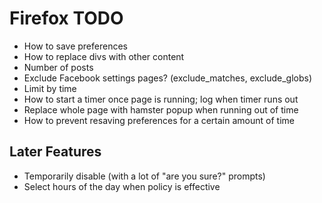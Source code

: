 # Firefox TODO

* How to save preferences
* How to replace divs with other content
* Number of posts
* Exclude Facebook settings pages? (exclude_matches, exclude_globs)
* Limit by time
* How to start a timer once page is running; log when timer runs out
* Replace whole page with hamster popup when running out of time
* How to prevent resaving preferences for a certain amount of time

## Later Features

* Temporarily disable (with a lot of "are you sure?" prompts)
* Select hours of the day when policy is effective
